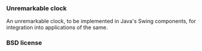 ### Unremarkable clock

An unremarkable clock, to be implemented in Java's Swing components, for integration into applications of the same.

### BSD license